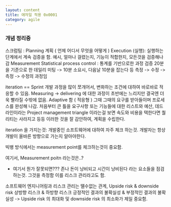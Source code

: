 ```yaml
---
layout: content
title: 애자일 적용 0x0001
category: agile
---
```


### 개념 정리중

스크럼팀 : 
Planning 계획 ( 언제 어디서 무엇을 어떻게 )
Execution (실행): 실행하는 단계에서 계속 검증을 함.
예시, 얼마나 걸렸는지, 기능이 적합한지, 모든것을 검증해나감
Measurement
Statistical process control : 통계를 기반으로한 과정 검증
20분을 기준으로 한 데일리 미팅 -> 10분 소요시, 다음날 10분을 잡는다 등
측정 -> 수정 -> 측정 -> 수정의 과정임

iteration == Sprint
개발 과정을 많이 쪼개어서, 변화하는 조건에 대하여 바로바로 적응할 수 있음.
Measuring -> delivering 에 대한 과정이 초반에는 느리지만 결국엔 더욱 빨라질 수밖에 없음.
Adaptive 함 ( 적응형 )
그때 그때의 요구를 받아들이며 프로세스를 완성해 나감.
처음부터 큰 틀을 
요구사항 또는 기능들에 대한 리스트와 예산, 데드라인이라는
Project management triangle 이라는걸 보면
속도와 비용을 택한다면 퀄리티는 사라지고 등등
이러한 것을 잘 감안하여, 계획을 수립한다.

iteration 을 가지는것: 개발중인 소프트웨어에 대하여 자주 체크 하는것.
개발자는 항상 개발이 올바른 방향으로 가는지 알아야한다.

빅뱅 방식에서는 measurement point를 체크하는것이 중요함.

여기서, Measurement poitn 라는것은..?
- 여기서 뭔가 잘못되면??? 존나 돈이 낭비되고 시간이 낭비된다 라는 요소들을 점검하는것.
그것을 측정함
이를 리스크 관리라고도 함.

소프트웨어 엔지니어링과 리스크 관리는 땔수없는 관계,
Upside risk & downside risk
상방향 리스크 & 하방향 리스크
긍정적인 결과의 불확실성 & 부정적인 결과의 불확실성
-> Upside risk 의 최대화 및 downside risk 의 최소화가 제일 중요함.
